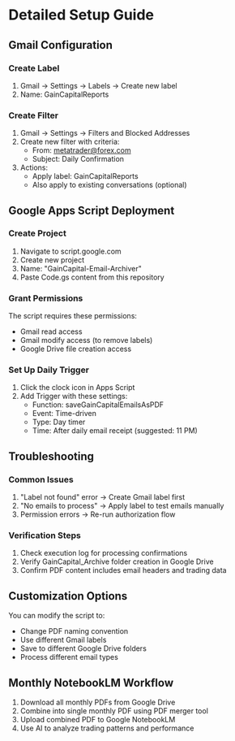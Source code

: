 # Detailed Setup Guide

## Gmail Configuration

### Create Label
1. Gmail → Settings → Labels → Create new label
2. Name: GainCapitalReports

### Create Filter
1. Gmail → Settings → Filters and Blocked Addresses
2. Create new filter with criteria:
   - From: metatrader@forex.com
   - Subject: Daily Confirmation
3. Actions:
   - Apply label: GainCapitalReports
   - Also apply to existing conversations (optional)

## Google Apps Script Deployment

### Create Project
1. Navigate to script.google.com
2. Create new project
3. Name: "GainCapital-Email-Archiver"
4. Paste Code.gs content from this repository

### Grant Permissions
The script requires these permissions:
- Gmail read access
- Gmail modify access (to remove labels)
- Google Drive file creation access

### Set Up Daily Trigger
1. Click the clock icon in Apps Script
2. Add Trigger with these settings:
   - Function: saveGainCapitalEmailsAsPDF
   - Event: Time-driven
   - Type: Day timer
   - Time: After daily email receipt (suggested: 11 PM)

## Troubleshooting

### Common Issues
1. "Label not found" error → Create Gmail label first
2. "No emails to process" → Apply label to test emails manually
3. Permission errors → Re-run authorization flow

### Verification Steps
1. Check execution log for processing confirmations
2. Verify GainCapital_Archive folder creation in Google Drive
3. Confirm PDF content includes email headers and trading data

## Customization Options

You can modify the script to:
- Change PDF naming convention
- Use different Gmail labels
- Save to different Google Drive folders
- Process different email types

## Monthly NotebookLM Workflow

1. Download all monthly PDFs from Google Drive
2. Combine into single monthly PDF using PDF merger tool
3. Upload combined PDF to Google NotebookLM
4. Use AI to analyze trading patterns and performance
